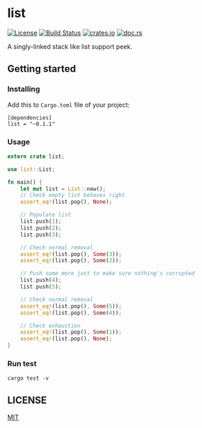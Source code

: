 # list

[![License](https://img.shields.io/badge/license-MIT-blue.svg)](LICENSE)
[![Build Status](https://travis-ci.org/MrKiven/list.svg?branch=master)](https://travis-ci.org/MrKiven/list)
[![crates.io](https://img.shields.io/crates/v/list.svg)](https://crates.io/crates/list)
[![doc.rs](https://docs.rs/mio/list.svg)](https://docs.rs/list)

A singly-linked stack like list support peek.

## Getting started

### Installing

Add this to `Cargo.toml` file of your project:

```
[dependencies]
list = "~0.1.1"
```

### Usage

```rust
extern crate list;

use list::List;

fn main() {
    let mut list = List::new();
    // Check empty list behaves right
    assert_eq!(list.pop(), None);

    // Populate list
    list.push(1);
    list.push(2);
    list.push(3);

    // Check normal removal
    assert_eq!(list.pop(), Some(3));
    assert_eq!(list.pop(), Some(2));

    // Push some more just to make sure nothing's corrupted
    list.push(4);
    list.push(5);

    // Check normal removal
    assert_eq!(list.pop(), Some(5));
    assert_eq!(list.pop(), Some(4));

    // Check exhaustion
    assert_eq!(list.pop(), Some(1));
    assert_eq!(list.pop(), None);
}
```

### Run test

`cargo test -v`


## LICENSE

[MIT](LICENSE)

